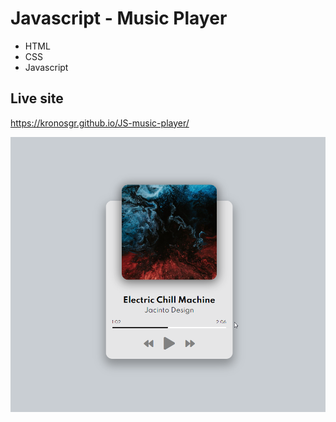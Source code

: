 # Javascript - Music Player

* HTML
* CSS
* Javascript


## Live site
https://kronosgr.github.io/JS-music-player/

[![Screenshot](screenshot.png)](https://kronosgr.github.io/JS-music-player/)